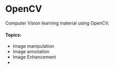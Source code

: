 # OpenCV

Computer Vision learning material using OpenCV. 

#### Topics:

- Image manipulation
- Image annotation
- Image Enhancement
- 

